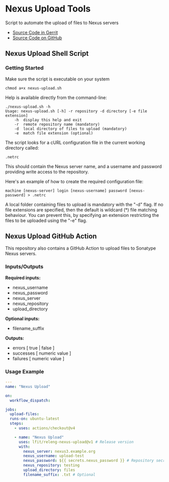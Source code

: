 # Nexus Upload Tools

Script to automate the upload of files to Nexus servers

- [Source Code in Gerrit](https://gerrit.linuxfoundation.org/infra/admin/repos/releng/nexus-upload,general)
- [Source Code on GitHub](https://github.com/lfit/releng-nexus-upload)

## Nexus Upload Shell Script

### Getting Started

Make sure the script is executable on your system

```console
chmod a+x nexus-upload.sh
```

Help is available directly from the command-line:

```console
./nexus-upload.sh -h
Usage: nexus-upload.sh [-h] -r repository -d directory [-e file extension]
    -h  display this help and exit
    -r  remote repository name (mandatory)
    -d  local directory of files to upload (mandatory)
    -e  match file extension (optional)
```

The script looks for a cURL configuration file in the current working directory called:

```console
.netrc
```

This should contain the Nexus server name, and a username and password providing write access to the repository.

Here's an example of how to create the required configuration file:

```console
machine [nexus-server] login [nexus-username] password [nexus-password] > .netrc
```

A local folder containing files to upload is mandatory with the "-d" flag. If no file extensions are
specified, then the default is wildcard (\*) file matching behaviour. You can prevent this, by
specifying an extension restricting the files to be uploaded using the "-e" flag.

## Nexus Upload GitHub Action

This repository also contains a GitHub Action to upload files to Sonatype Nexus servers.

### Inputs/Outputs

**Required inputs:**

- nexus_username
- nexus_password
- nexus_server
- nexus_repository
- upload_directory

**Optional inputs:**

- filename_suffix
<!--
  # May be superfluous parameter
- repository_format
  -->

**Outputs:**

- errors [ true | false ]
- successes [ numeric value ]
- failures [ numeric value ]

### Usage Example

```yaml
---
name: "Nexus Upload"

on:
  workflow_dispatch:

jobs:
  upload-files:
  runs-on: ubuntu-latest
  steps:
    - uses: actions/checkout@v4

    - name: "Nexus Upload"
      uses: lfit/releng-nexus-upload@v1 # Release version
      with:
        nexus_server: nexus3.example.org
        nexus_username: upload-test
        nexus_password: ${{ secrets.nexus_password }} # Repository secret
        nexus_repository: testing
        upload_directory: files
        filename_suffix: .txt # Optional
```

<!--
      # Removed from the above console output
      repository_format: raw # Not implemented yet (may be superfluous)
-->

<!--
[comment]: # SPDX-License-Identifier: Apache-2.0
[comment]: # Copyright 2024 The Linux Foundation <matthew.watkins@linuxfoundation.org>
-->
